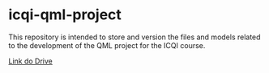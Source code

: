 # icqi-qml-project
This repository is intended to store and version the files and models related to the development of the QML project for the ICQI course.

[Link do Drive](https://drive.google.com/drive/u/2/folders/1r938GVZDD7XJk5H3vJydWyO6cKtAW2Oh)
